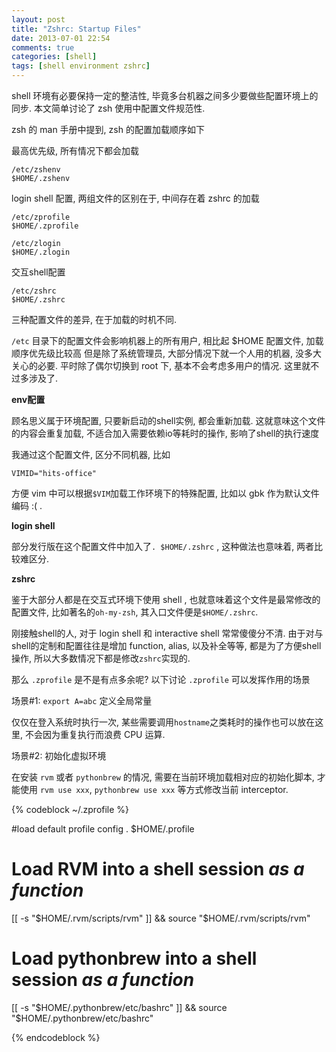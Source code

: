 ```yaml
---
layout: post
title: "Zshrc: Startup Files"
date: 2013-07-01 22:54
comments: true
categories: [shell]
tags: [shell environment zshrc]
---
```


shell 环境有必要保持一定的整洁性, 毕竟多台机器之间多少要做些配置环境上的同步.
本文简单讨论了 zsh 使用中配置文件规范性.


zsh 的 man 手册中提到, zsh 的配置加载顺序如下

最高优先级, 所有情况下都会加载

```
/etc/zshenv
$HOME/.zshenv
```

login shell 配置, 两组文件的区别在于, 中间存在着 zshrc 的加载

```
/etc/zprofile
$HOME/.zprofile

/etc/zlogin
$HOME/.zlogin
```


交互shell配置

```
/etc/zshrc
$HOME/.zshrc
```

三种配置文件的差异, 在于加载的时机不同.

`/etc` 目录下的配置文件会影响机器上的所有用户, 相比起 $HOME 配置文件, 加载顺序优先级比较高
但是除了系统管理员, 大部分情况下就一个人用的机器, 没多大关心的必要.
 平时除了偶尔切换到 root 下, 基本不会考虑多用户的情况. 这里就不过多涉及了.

**env配置**


顾名思义属于环境配置, 只要新启动的shell实例, 都会重新加载. 这就意味这个文件的内容会重复加载, 不适合加入需要依赖io等耗时的操作, 影响了shell的执行速度

我通过这个配置文件, 区分不同机器, 比如

```
VIMID="hits-office"
```

方便 vim 中可以根据`$VIM`加载工作环境下的特殊配置, 比如以 gbk 作为默认文件编码 :( .

**login shell**

部分发行版在这个配置文件中加入了`. $HOME/.zshrc` , 这种做法也意味着, 两者比较难区分.

**zshrc**

鉴于大部分人都是在交互式环境下使用 shell , 也就意味着这个文件是最常修改的配置文件, 比如著名的`oh-my-zsh`, 其入口文件便是`$HOME/.zshrc`. 

刚接触shell的人, 对于 login shell 和 interactive shell 常常傻傻分不清.
由于对与shell的定制和配置往往是增加 function, alias, 以及补全等等, 都是为了方便shell操作, 所以大多数情况下都是修改`zshrc`实现的.

那么 `.zprofile` 是不是有点多余呢? 以下讨论 `.zprofile` 可以发挥作用的场景

场景#1: `export A=abc` 定义全局常量

仅仅在登入系统时执行一次, 某些需要调用`hostname`之类耗时的操作也可以放在这里, 不会因为重复执行而浪费 CPU 运算.

场景#2: 初始化虚拟环境

在安装 `rvm` 或者 `pythonbrew` 的情况, 需要在当前环境加载相对应的初始化脚本, 才能使用 `rvm use xxx`, `pythonbrew use xxx` 等方式修改当前 interceptor.

{% codeblock ~/.zprofile %}

#load default profile config
. $HOME/.profile

# Load RVM into a shell session *as a function*
[[ -s "$HOME/.rvm/scripts/rvm" ]] && source "$HOME/.rvm/scripts/rvm"
# Load pythonbrew into a shell session *as a function*
[[ -s "$HOME/.pythonbrew/etc/bashrc" ]] && source "$HOME/.pythonbrew/etc/bashrc"

{% endcodeblock %}
